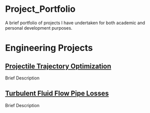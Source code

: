 # Project_Portfolio

A brief portfolio of projects I have undertaken for both academic and personal development purposes.

# Engineering Projects 

## [Projectile Trajectory Optimization](https://github.com/seanwarner97/Project_Portfolio/tree/main/EngineeringProblems/ProjectileTrajectory)

Brief Description

## [Turbulent Fluid Flow Pipe Losses](https://github.com/seanwarner97/Project_Portfolio/tree/main/EngineeringProblems/PressureLosses)

Brief Description

